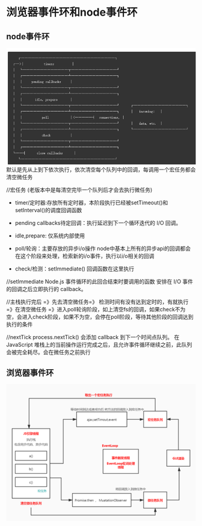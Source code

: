 # 浏览器事件环和node事件环

## node事件环
![](./img/node事件环.png)
默认是先从上到下依次执行，依次清空每个队列中的回调，每调用一个宏任务都会清空微任务

//宏任务 (老版本中是每清空完毕一个队列后才会去执行微任务)
- timer/定时器:存放所有定时器，本阶段执行已经被setTimeout()和setInterval()的调度回调函数

- pending callbacks待定回调：执行延迟到下一个循环迭代的 I/O 回调。

- idle,prepare: 仅系统内部使用

- poll/轮询：主要存放的异步i/o操作 node中基本上所有的异步api的回调都会在这个阶段来处理，检索新的i/o事件，执行以i/o相关的回调

- check/检测：setImmediate() 回调函数在这里执行

//setImmediate  Node.js 事件循环的此回合结束时要调用的函数 安排在 I/O 事件的回调之后立即执行的 callback。

//主栈执行完后 =》先去清空微任务=》 检测时间有没有达到定时的，有就执行  =》在清空微任务 =》进入poll轮询阶段，如上清空fs的回调，如果check不为空，会进入check阶段，如果不为空，会停在poll阶段，等待其他阶段的回调达到执行的条件

//nextTick
process.nextTick() 会添加 callback 到下一个时间点队列。 在 JavaScript 堆栈上的当前操作运行完成之后，且允许事件循环继续之前，此队列会被完全耗尽。会在微任务之前执行

## 浏览器事件环

![](./img/浏览器事件环.png)
